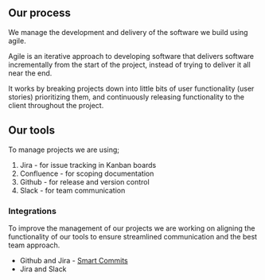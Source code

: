 ## Our process

We manage the development and delivery of the software we build using agile.

Agile is an iterative approach to developing software that delivers software incrementally from the start of the project, instead of trying to deliver it all near the end.

It works by breaking projects down into little bits of user functionality (user stories) prioritizing them, and continuously releasing functionality to the client throughout the project.

## Our tools

To manage projects we are using;

1. Jira - for issue tracking in Kanban boards
2. Confluence - for scoping documentation
3. Github - for release and version control
4. Slack - for team communication 

### Integrations

To improve the management of our projects we are working on aligning the functionality of our tools to ensure streamlined communication and the best team approach.

- Github and Jira - [Smart Commits](./smart-commits.md)
- Jira and Slack
